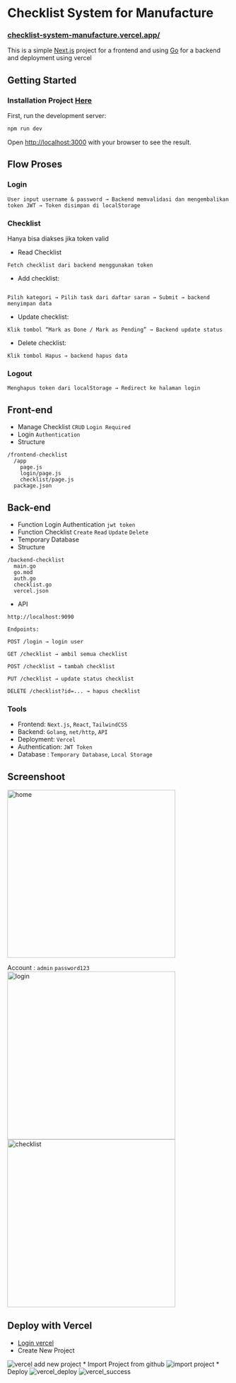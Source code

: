 # Checklist System for Manufacture 
### [checklist-system-manufacture.vercel.app/](https://checklist-system-manufacture.vercel.app/)
This is a simple [Next.js](https://nextjs.org) project for a frontend and using [Go](https://go.dev/dl/) for a backend and deployment using vercel

## Getting Started
### Installation Project [Here](/Install.md)
First, run the development server:

```bash
npm run dev
```

Open [http://localhost:3000](http://localhost:3000) with your browser to see the result.

## Flow Proses
### Login
```dockerignore
User input username & password → Backend memvalidasi dan mengembalikan token JWT → Token disimpan di localStorage
```
### Checklist
Hanya bisa diakses jika token valid <br>
* Read Checklist
```
Fetch checklist dari backend menggunakan token
```
* Add checklist:
```dockerignore

Pilih kategori → Pilih task dari daftar saran → Submit → backend menyimpan data
```
* Update checklist:
```dockerignore
Klik tombol “Mark as Done / Mark as Pending” → Backend update status
```

* Delete checklist:
```dockerignore
Klik tombol Hapus → backend hapus data
```

### Logout
```dockerignore
Menghapus token dari localStorage → Redirect ke halaman login
```

## Front-end
* Manage Checklist `CRUD` `Login Required`
* Login `Authentication`
* Structure
```dockerignore
/frontend-checklist
  /app
    page.js
    login/page.js
    checklist/page.js
  package.json
```
## Back-end
* Function Login Authentication `jwt token`
* Function Checklist `Create` `Read` `Update` `Delete`
* Temporary Database
* Structure
```dockerignore
/backend-checklist
  main.go
  go.mod
  auth.go
  checklist.go
  vercel.json
```
* API
```dockerignore
http://localhost:9090

Endpoints:

POST /login → login user

GET /checklist → ambil semua checklist

POST /checklist → tambah checklist

PUT /checklist → update status checklist

DELETE /checklist?id=... → hapus checklist
```

### Tools
* Frontend: `Next.js`, `React`, `TailwindCSS`
* Backend: `Golang`, `net/http`, `API`
* Deployment: `Vercel`
* Authentication: `JWT Token`
* Database : `Temporary Database`, `Local Storage`

## Screenshoot
<img src="screenshoot/home.png" alt="home" width="380px" />

Account : `admin` `password123` <br>
<img src="screenshoot/login.png" alt="login" width="380px" />
<br>
<img src="screenshoot/management_checklist.png" alt="checklist" width="380px" />

## Deploy with Vercel
* [Login vercel](https://vercel.com/)
* Create New Project
<img src="screenshoot/vercel_add_new.png" alt="vercel add new project" />
* Import Project from github
<img src="screenshoot/import%20project.png" alt="import project" />
* Deploy
<img src="screenshoot/vercel_deploy.png" alt="vercel_deploy" />
<img src="screenshoot/vercel_success.png" alt="vercel_success" />
